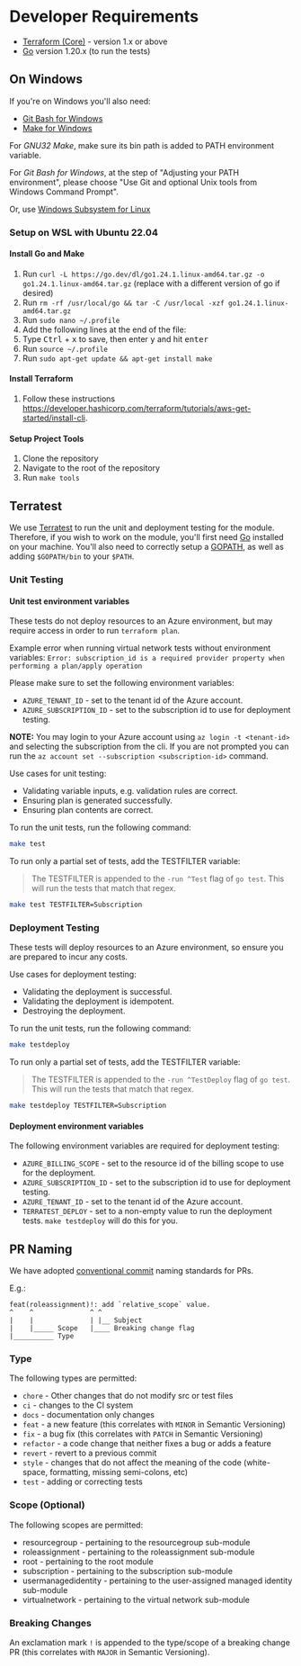 # Developer Requirements

* [Terraform (Core)](https://www.terraform.io/downloads.html) - version 1.x or above
* [Go](https://golang.org/doc/install) version 1.20.x (to run the tests)

## On Windows

If you're on Windows you'll also need:

* [Git Bash for Windows](https://git-scm.com/download/win)
* [Make for Windows](http://gnuwin32.sourceforge.net/packages/make.htm)

For *GNU32 Make*, make sure its bin path is added to PATH environment variable.

For *Git Bash for Windows*, at the step of "Adjusting your PATH environment", please choose "Use Git and optional Unix tools from Windows Command Prompt".

Or, use [Windows Subsystem for Linux](https://docs.microsoft.com/windows/wsl/install)

### Setup on WSL with Ubuntu 22.04

#### Install Go and Make

<!-- markdownlint-disable MD033 -->
1. Run `curl -L https://go.dev/dl/go1.24.1.linux-amd64.tar.gz -o go1.24.1.linux-amd64.tar.gz` (replace with a different version of go if desired)
2. Run `rm -rf /usr/local/go && tar -C /usr/local -xzf go1.24.1.linux-amd64.tar.gz`
3. Run `sudo nano ~/.profile`
4. Add the following lines at the end of the file:
5. Type <kbd>Ctrl</kbd> + <kbd>x</kbd> to save, then enter <kbd>y</kbd> and hit <kbd>enter</kbd>
6. Run `source ~/.profile`
7. Run `sudo apt-get update && apt-get install make`
<!-- markdownlint-enable MD033 -->

#### Install Terraform

1. Follow these instructions <https://developer.hashicorp.com/terraform/tutorials/aws-get-started/install-cli>.

#### Setup Project Tools

1. Clone the repository
2. Navigate to the root of the repository
3. Run `make tools`

## Terratest

We use [Terratest](https://terratest.gruntwork.io/) to run the unit and deployment testing for the module. Therefore, if you wish to work on the module, you'll first need [Go](http://www.golang.org) installed on your machine.
You'll also need to correctly setup a [GOPATH](http://golang.org/doc/code.html#GOPATH), as well as adding `$GOPATH/bin` to your `$PATH`.

### Unit Testing

#### Unit test environment variables

These tests do not deploy resources to an Azure environment, but may require access in order to run `terraform plan`.

Example error when running virtual network tests without environment variables: `Error: subscription_id is a required provider property when performing a plan/apply operation`

Please make sure to set the following environment variables:

* `AZURE_TENANT_ID` - set to the tenant id of the Azure account.
* `AZURE_SUBSCRIPTION_ID` - set to the subscription id to use for deployment testing.

**NOTE:** You may login to your Azure account using `az login -t <tenant-id>`  and selecting the subscription from the cli. If you are not prompted you can run the `az account set --subscription <subscription-id>` command.

Use cases for unit testing:

* Validating variable inputs, e.g. validation rules are correct.
* Ensuring plan is generated successfully.
* Ensuring plan contents are correct.

To run the unit tests, run the following command:

```bash
make test
```

To run only a partial set of tests, add the TESTFILTER variable:

> The TESTFILTER is appended to the `-run ^Test` flag of `go test`.
> This will run the tests that match that regex.

```bash
make test TESTFILTER=Subscription
```

### Deployment Testing

These tests will deploy resources to an Azure environment, so ensure you are prepared to incur any costs.

Use cases for deployment testing:

* Validating the deployment is successful.
* Validating the deployment is idempotent.
* Destroying the deployment.

To run the unit tests, run the following command:

```bash
make testdeploy
```

To run only a partial set of tests, add the TESTFILTER variable:

> The TESTFILTER is appended to the `-run ^TestDeploy` flag of `go test`.
> This will run the tests that match that regex.

```bash
make testdeploy TESTFILTER=Subscription
```

#### Deployment environment variables

The following environment variables are required for deployment testing:

* `AZURE_BILLING_SCOPE` - set to the resource id of the billing scope to use for the deployment.
* `AZURE_SUBSCRIPTION_ID` - set to the subscription id to use for deployment testing.
* `AZURE_TENANT_ID` - set to the tenant id of the Azure account.
* `TERRATEST_DEPLOY` - set to a non-empty value to run the deployment tests. `make testdeploy` will do this for you.

## PR Naming

We have adopted [conventional commit](https://www.conventionalcommits.org/) naming standards for PRs.

E.g.:

```text
feat(roleassignment)!: add `relative_scope` value.
^    ^              ^ ^
|    |              | |__ Subject
|    |_____ Scope   |____ Breaking change flag
|__________ Type
```

### Type

The following types are permitted:

* `chore` - Other changes that do not modify src or test files
* `ci` - changes to the CI system
* `docs` - documentation only changes
* `feat` - a new feature (this correlates with `MINOR` in Semantic Versioning)
* `fix` - a bug fix (this correlates with `PATCH` in Semantic Versioning)
* `refactor` - a code change that neither fixes a bug or adds a feature
* `revert` - revert to a previous commit
* `style` - changes that do not affect the meaning of the code (white-space, formatting, missing semi-colons, etc)
* `test` - adding or correcting tests

### Scope (Optional)

The following scopes are permitted:

* resourcegroup - pertaining to the resourcegroup sub-module
* roleassignment - pertaining to the roleassignment sub-module
* root - pertaining to the root module
* subscription - pertaining to the subscription sub-module
* usermanagedidentity - pertaining to the user-assigned managed identity sub-module
* virtualnetwork - pertaining to the virtual network sub-module

### Breaking Changes

An exclamation mark `!` is appended to the type/scope of a breaking change PR (this correlates with `MAJOR` in Semantic Versioning).
